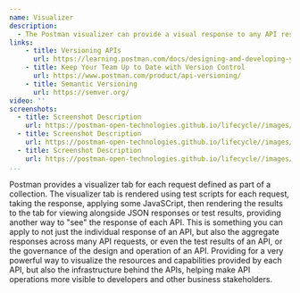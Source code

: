 ```yaml
---
name: Visualizer
description: 
  - The Postman visualizer can provide a visual response to any API response, allowing API calls made to be rendered as HTML, charts, and other visual elements, helping make API resources, capabilities, and the APIs themselves for visible.
links:
    - title: Versioning APIs
      url: https://learning.postman.com/docs/designing-and-developing-your-api/versioning-an-api/
    - title: Keep Your Team Up to Date with Version Control
      url: https://www.postman.com/product/api-versioning/
    - title: Semantic Versioning
      url: https://semver.org/          
video: ''
screenshots:
  - title: Screenshot Description
    url: https://postman-open-technologies.github.io/lifecycle//images/postman-screenshot.png          
  - title: Screenshot Description
    url: https://postman-open-technologies.github.io/lifecycle//images/postman-screenshot.png  
  - title: Screenshot Description
    url: https://postman-open-technologies.github.io/lifecycle//images/postman-screenshot.png   
...
```

Postman provides a visualizer tab for each request defined as part of a collection. The visualizer tab is rendered using test scripts for each request, taking the response, applying some JavaSCript, then rendering the results to the tab for viewing alongside JSON responses or test results, providing another way to "see" the response of each API. This is something you can apply to not just the individual response of an API, but also the aggregate responses across many API requests, or even the test results of an API, or the governance of the design and operation of an API. Providing for a very powerful way to visualize the resources and capabilities provided by each API, but also the infrastructure behind the APIs, helping make API operations more visible to developers and other business stakeholders.